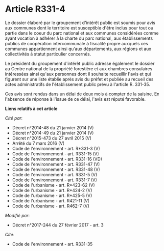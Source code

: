 # Article R331-4

Le dossier élaboré par le groupement d'intérêt public est soumis pour avis aux communes dont le territoire est susceptible
d'être inclus pour tout ou partie dans le coeur du parc national et aux communes considérées comme ayant vocation à adhérer à
la charte du parc national, aux établissements publics de coopération intercommunale à fiscalité propre auxquels ces communes
appartiennent ainsi qu'aux départements, aux régions et aux collectivités à statut particulier concernés. 

Le président du groupement d'intérêt public adresse également le dossier au Centre national de la propriété forestière et aux
chambres consulaires intéressées ainsi qu'aux personnes dont il souhaite recueillir l'avis et qui figurent sur une liste
établie après avis du préfet et publiée au recueil des actes administratifs de l'établissement public prévu à l'article R.
331-35. 

Ces avis sont rendus dans un délai de deux mois à compter de la saisine. En l'absence de réponse à l'issue de ce délai,
l'avis est réputé favorable.

**Liens relatifs à cet article**

_Cité par_:

  - Décret n°2014-48 du 21 janvier 2014 (V)
  - Décret n°2014-49 du 21 janvier 2014 (V)
  - Décret n°2015-473 du 27 avril 2015 (V)
  - Arrêté du 7 mars 2016 (V)
  - Code de l'environnement - art. R*331-3 (V)
  - Code de l'environnement - art. R331-15 (V)
  - Code de l'environnement - art. R331-16 (VD)
  - Code de l'environnement - art. R331-47 (V)
  - Code de l'environnement - art. R331-48 (V)
  - Code de l'environnement - art. R331-5 (V)
  - Code de l'environnement - art. R331-7 (V)
  - Code de l'urbanisme - art. R*423-62 (V)
  - Code de l'urbanisme - art. R*424-2 (V)
  - Code de l'urbanisme - art. R*425-5 (V)
  - Code de l'urbanisme - art. R421-11 (V)
  - Code de l'urbanisme - art. R462-7 (V)

_Modifié par_:

  - Décret n°2017-244 du 27 février 2017 - art. 3

_Cite_:

  - Code de l'environnement - art. R331-35
